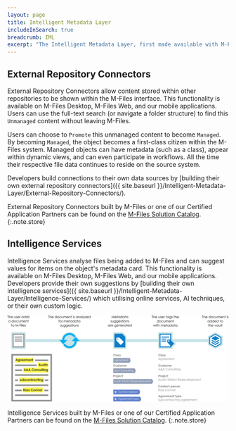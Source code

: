 ```yaml
---
layout: page
title: Intelligent Metadata Layer
includeInSearch: true
breadcrumb: IML
excerpt: "The Intelligent Metadata Layer, first made available with M-Files 2018, consists of two broad sets of technologies: [External Repository Connectors]({{ site.baseurl }}/Intelligent-Metadata-Layer/External-Repository-Connectors/) and [Intelligence Services]({{ site.baseurl }}/Intelligent-Metadata-Layer/Intelligence-Services/).  Custom Intelligent Metadata Layer components are written using .NET, can be developed by partners, and can be run by M-Files customers with the Intelligent Metadata Layer Core module.  Each custom component can, additionally, require its own licence to function."
---
```


## External Repository Connectors

External Repository Connectors allow content stored within other repositories to be shown within the M-Files interface.  This functionality is available on M-Files Desktop, M-Files Web, and our mobile applications.  Users can use the full-text search (or navigate a folder structure) to find this `Unmanaged` content without leaving M-Files.

Users can choose to `Promote` this unmanaged content to become `Managed`.  By becoming `Managed`, the object becomes a first-class citizen within the M-Files system.  Managed objects can have metadata (such as a class), appear within dynamic views, and can even participate in workflows.  All the time their respective file data continues to reside on the source system.

Developers build connections to their own data sources by [building their own external repository connectors]({{ site.baseurl }}/Intelligent-Metadata-Layer/External-Repository-Connectors/).

External Repository Connectors built by M-Files or one of our Certified Application Partners can be found on the [M-Files Solution Catalog](https://catalog.m-files.com/product-category/iml-connectors-to-external-repositories/).
{:.note.store}

## Intelligence Services

Intelligence Services analyse files being added to M-Files and can suggest values for items on the object's metadata card.  This functionality is available on M-Files Desktop, M-Files Web, and our mobile applications.  Developers provide their own suggestions by [building their own intelligence services]({{ site.baseurl }}/Intelligent-Metadata-Layer/Intelligence-Services/) which utilising online services, AI techniques, or their own custom logic.

![Intelligence service processing](intelligence_services.png)

Intelligence Services built by M-Files or one of our Certified Application Partners can be found on the [M-Files Solution Catalog](https://catalog.m-files.com/product-category/intelligence-services/).
{:.note.store}